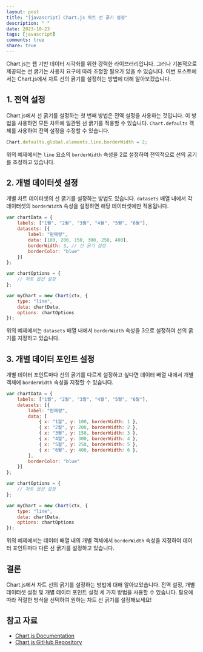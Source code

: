 ```yaml
---
layout: post
title: "[javascript] Chart.js 차트 선 굵기 설정"
description: " "
date: 2023-10-23
tags: [javascript]
comments: true
share: true
---
```


Chart.js는 웹 기반 데이터 시각화를 위한 강력한 라이브러리입니다. 그러나 기본적으로 제공되는 선 굵기는 사용자 요구에 따라 조정할 필요가 있을 수 있습니다. 이번 포스트에서는 Chart.js에서 차트 선의 굵기를 설정하는 방법에 대해 알아보겠습니다.

## 1. 전역 설정

Chart.js에서 선 굵기를 설정하는 첫 번째 방법은 전역 설정을 사용하는 것입니다. 이 방법을 사용하면 모든 차트에 일관된 선 굵기를 적용할 수 있습니다. `Chart.defaults` 객체를 사용하여 전역 설정을 수정할 수 있습니다.

```javascript
Chart.defaults.global.elements.line.borderWidth = 2;
```

위의 예제에서는 `line` 요소의 `borderWidth` 속성을 2로 설정하여 전역적으로 선의 굵기를 조정하고 있습니다.

## 2. 개별 데이터셋 설정

개별 차트 데이터셋의 선 굵기를 설정하는 방법도 있습니다. `datasets` 배열 내에서 각 데이터셋의 `borderWidth` 속성을 설정하면 해당 데이터셋에만 적용됩니다.

```javascript
var chartData = {
    labels: ["1월", "2월", "3월", "4월", "5월", "6월"],
    datasets: [{
        label: "판매량",
        data: [100, 200, 150, 300, 250, 400],
        borderWidth: 3, // 선 굵기 설정
        borderColor: "blue"
    }]
};

var chartOptions = {
    // 차트 옵션 설정
};

var myChart = new Chart(ctx, {
    type: "line",
    data: chartData,
    options: chartOptions
});
```

위의 예제에서는 `datasets` 배열 내에서 `borderWidth` 속성을 3으로 설정하여 선의 굵기를 지정하고 있습니다.

## 3. 개별 데이터 포인트 설정

개별 데이터 포인트마다 선의 굵기를 다르게 설정하고 싶다면 데이터 배열 내에서 개별 객체에 `borderWidth` 속성을 지정할 수 있습니다.

```javascript
var chartData = {
    labels: ["1월", "2월", "3월", "4월", "5월", "6월"],
    datasets: [{
        label: "판매량",
        data: [
            { x: "1월", y: 100, borderWidth: 1 },
            { x: "2월", y: 200, borderWidth: 2 },
            { x: "3월", y: 150, borderWidth: 3 },
            { x: "4월", y: 300, borderWidth: 4 },
            { x: "5월", y: 250, borderWidth: 5 },
            { x: "6월", y: 400, borderWidth: 6 },
        ],
        borderColor: "blue"
    }]
};

var chartOptions = {
    // 차트 옵션 설정
};

var myChart = new Chart(ctx, {
    type: "line",
    data: chartData,
    options: chartOptions
});
```

위의 예제에서는 데이터 배열 내의 개별 객체에서 `borderWidth` 속성을 지정하여 데이터 포인트마다 다른 선 굵기를 설정하고 있습니다.

## 결론

Chart.js에서 차트 선의 굵기를 설정하는 방법에 대해 알아보았습니다. 전역 설정, 개별 데이터셋 설정 및 개별 데이터 포인트 설정 세 가지 방법을 사용할 수 있습니다. 필요에 따라 적절한 방식을 선택하여 원하는 차트 선 굵기를 설정해보세요!

## 참고 자료
- [Chart.js Documentation](https://www.chartjs.org/docs/)
- [Chart.js GitHub Repository](https://github.com/chartjs/Chart.js)